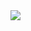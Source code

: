 <img src="https://capsule-render.vercel.app/api?type=waving&color=auto&customColorList=2&height=200&section=header&text=Welcome!&fontSize=70&fontAlignY=30&desc=Sanghwa's%20Github&descSize=30&descAlign=65&descAlignY=52" />


<!--
**holy0/holy0** is a ✨ _special_ ✨ repository because its `README.md` (this file) appears on your GitHub profile.

Here are some ideas to get you started:

- 🔭 I’m currently working on ...
- 🌱 I’m currently learning ...
- 👯 I’m looking to collaborate on ...
- 🤔 I’m looking for help with ...
- 💬 Ask me about ...
- 📫 How to reach me: ...
- 😄 Pronouns: ...
- ⚡ Fun fact: ...
-->
